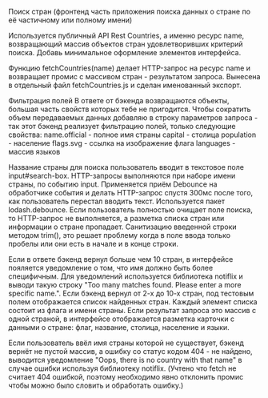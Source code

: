 Поиск стран (фронтенд часть приложения поиска данных о стране по её частичному или полному имени)

Используется публичный API Rest Countries, а именно ресурс name, возвращающий массив объектов стран
удовлетворивших критерий поиска. Добавь минимальное оформление элементов интерфейса.

Функцию fetchCountries(name) делает HTTP-запрос на ресурс name и возвращает промис с массивом
стран - результатом запроса. Вынесена в отдельный файл fetchCountries.js и сделан именованный
экспорт.

Фильтрация полей В ответе от бэкенда возвращаются объекты, большая часть свойств которых тебе не
пригодится. Чтобы сократить объем передаваемых данных добавляю в строку параметров запроса - так
этот бэкенд реализует фильтрацию полей, только следующие свойства: name.official - полное имя страны
capital - столица population - население flags.svg - ссылка на изображение флага languages - массив
языков

Название страны для поиска пользователь вводит в текстовое поле input#search-box. HTTP-запросы
выполняются при наборе имени страны, по событию input. Применяется приём Debounce на обработчике
события и делать HTTP-запрос спустя 300мс после того, как пользователь перестал вводить текст.
Используется пакет lodash.debounce. Если пользователь полностью очищает поле поиска, то HTTP-запрос
не выполняется, а разметка списка стран или информации о стране пропадает. Санитизацию введенной
строки методом trim(), это решает проблему когда в поле ввода только пробелы или они есть в начале и
в конце строки.

Если в ответе бэкенд вернул больше чем 10 стран, в интерфейсе пояляется уведомление о том, что имя
должно быть более специфичным. Для уведомлений используется библиотека notiflix и выводи такую
строку "Too many matches found. Please enter a more specific name.". Если бэкенд вернул от 2-х до
10-х стран, под тестовым полем отображается список найденных стран. Каждый элемент списка состоит из
флага и имени страны. Если результат запроса это массив с одной страной, в интерфейсе отображается
разметка карточки с данными о стране: флаг, название, столица, население и языки.

Если пользователь ввёл имя страны которой не существует, бэкенд вернёт не пустой массив, а ошибку со
статус кодом 404 - не найдено, выводится уведомление "Oops, there is no country with that name" в
случае ошибки используя библиотеку notiflix. (Учтено что fetch не считает 404 ошибкой, поэтому
необходимо явно отклонить промис чтобы можно было словить и обработать ошибку.)
